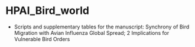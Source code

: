 # HPAI_Bird_world

- Scripts and supplementary tables for the manuscript: Synchrony of Bird Migration with Avian Influenza Global Spread;
2 Implications for Vulnerable Bird Orders
